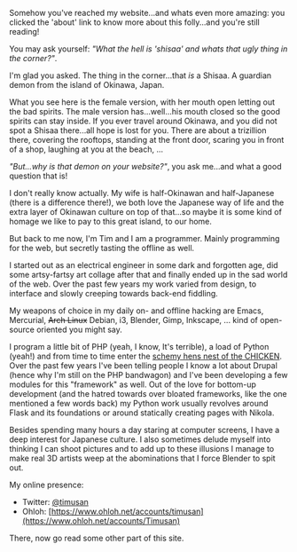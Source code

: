<!--
.. title: About
.. slug: about
.. date: 2013/02/20 20:00:00
-->

Somehow you've reached my website...and whats even more amazing: you clicked the 'about' link to know more about this folly...and you're still reading!

You may ask yourself: <em>"What the hell is 'shisaa' and whats that ugly thing in the corner?"</em>. 

I'm glad you asked. The thing in the corner...that *is* a Shisaa. A guardian demon from the island of Okinawa, Japan. 

What you see here is the female version, with her mouth open letting out the bad spirits. The male version has...well...his mouth closed so the good spirits can stay inside. If you ever travel around Okinawa, and you did not spot a Shisaa there...all hope is lost for you. There are about a trizillion there, covering the rooftops, standing at the front door, scaring you in front of a shop, laughing at you at the beach, ...

*"But...why is that demon on your website?"*, you ask me...and what a good question that is! 

I don't really know actually. My wife is half-Okinawan and half-Japanese (there is a difference there!), we both love the Japanese way of life and the extra layer of Okinawan culture on top of that...so maybe it is some kind of homage we like to pay to this great island, to our home.

But back to me now, I'm Tim and I am a programmer. Mainly programming for the web, but secretly tasting the offline as well.

 I started out as an electrical engineer in some dark and forgotten age, did some artsy-fartsy art collage after that and finally ended up in the sad world of the web. Over the past few years my work varied from design, to interface and slowly creeping towards back-end fiddling. 

My weapons of choice in my daily on- and offline hacking are Emacs, Mercurial, <s>Arch Linux</s> Debian, i3, Blender, Gimp, Inkscape, ... kind of open-source oriented you might say. 

I program a little bit of PHP (yeah, I know, It's terrible), a load of Python (yeah!) and from time to time enter the [schemy hens nest of the CHICKEN](http://call-cc.org "CHICKEN Scheme website").
Over the past few years I've been telling people I know a lot about Drupal (hence why I'm still on the PHP bandwagon) and I've been developing a few modules for this "framework" as well.
Out of the love for bottom-up development (and the hatred towards over bloated frameworks, like the one mentioned a few words back) my Python work usually revolves around Flask and its foundations or around statically creating pages with Nikola.

Besides spending many hours a day staring at computer screens, I have a deep interest for Japanese culture.
I also sometimes delude myself into thinking I can shoot pictures and to add up to these illusions I manage to make real 3D artists weep at the abominations that I force Blender to spit out.

My online presence:

* Twitter: [@timusan](https://twitter.com/timusan)
* Ohloh: [https://www.ohloh.net/accounts/timusan](https://www.ohloh.net/accounts/Timusan)

There, now go read some other part of this site.
